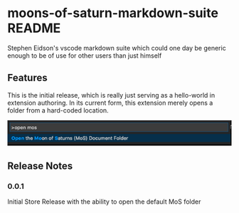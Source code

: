 # moons-of-saturn-markdown-suite README

Stephen Eidson's vscode markdown suite which could one day be generic enough to be of use for other users than just himself


## Features

This is the initial release, which is really just serving as a hello-world in extension authoring.  In its current form, this extension merely opens a folder from a hard-coded location.

![feature X](images/open-mos-volume.png)

<!-- ## Requirements

If you have any requirements or dependencies, add a section describing those and how to install and configure them.

## Extension Settings

Include if your extension adds any VS Code settings through the `contributes.configuration` extension point.

For example:

This extension contributes the following settings:

* `myExtension.enable`: enable/disable this extension
* `myExtension.thing`: set to `blah` to do something -->

<!-- ## Known Issues

   -->

## Release Notes


### 0.0.1

Initial Store Release with the ability to open the default MoS folder
